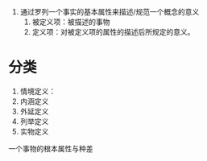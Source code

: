 1. 通过罗列一个事实的基本属性来描述/规范一个概念的意义
	1. 被定义项：被描述的事物
	2. 定义项：对被定义项的属性的描述后所规定的意义。

# 分类
1. 情境定义：
2. 内涵定义
3. 外延定义
4. 列举定义
5. 实物定义


一个事物的根本属性与种差